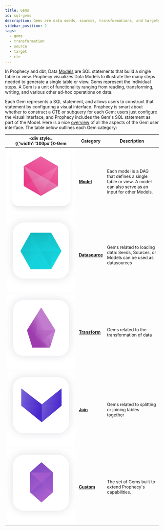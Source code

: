 ```yaml
---
title: Gems
id: sql-gems
description: Gems are data seeds, sources, transformations, and targets
sidebar_position: 2
tags:
  - gems
  - transformation
  - source
  - target
  - cte
---
```


In Prophecy and dbt, Data [Models](/docs/concepts/project/models.md) are SQL statements that build a single table or view. Prophecy visualizes Data Models to illustrate the many steps needed to generate a single table or view. Gems represent the individual steps. A Gem is a unit of functionality ranging from reading, transforming, writing, and various other ad-hoc operations on data.

Each Gem represents a SQL statement, and allows users to construct that statement by configuring a visual interface. Prophecy is smart about whether to construct a CTE or subquery for each Gem; users just configure the visual interface, and Prophecy includes the Gem's SQL statement as part of the Model. Here is a nice [overview](/docs/concepts/project/gems.md) of all the aspects of the Gem user interface. The table below outlines each Gem category: 

<div class="gems-table">

| <div style={{'width':'100px'}}>Gem</div>      | Category                                              | Description                                                                                                   |
| --------------------------------------------- | ----------------------------------------------------- | ------------------------------------------------------------------------------------------------------------- |
| ![Model](img/Model.png)                       | [**Model**](/docs/concepts/project/models.md)         | Each model is a DAG that defines a single table or view. A model can also serve as an input for other Models. |
| ![Source](img/Source%20and%20Target.png)      | [**Datasource**](./datasources.md)                    | Gems related to loading data: Seeds, Sources, or Models can be used as datasources                            |
| ![Transform](img/Transform.png)               | [**Transform**](./Transformations/transformations.md) | Gems related to the transformation of data                                                                    |
| ![Join and Split](img/Join%20and%20Split.png) | [**Join**](./joins.md)                                | Gems related to splitting or joining tables together                                                          |
| ![Custom](img/Custom.png)                     | [**Custom**](./custom/custom.md)                      | The set of Gems built to extend Prophecy's capabilities.                                                      |

</div>


